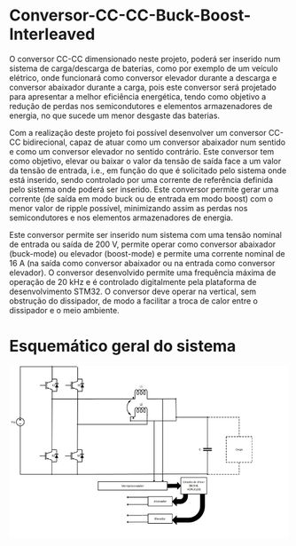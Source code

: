 # Conversor-CC-CC-Buck-Boost-Interleaved
O conversor CC-CC dimensionado neste projeto, poderá ser inserido num sistema de carga/descarga
de baterias, como por exemplo de um veículo elétrico, onde funcionará como conversor elevador
durante a descarga e conversor abaixador durante a carga, pois este conversor será projetado para
apresentar a melhor eficiência energética, tendo como objetivo a redução de perdas nos
semicondutores e elementos armazenadores de energia, no que sucede um menor desgaste das
baterias.

Com a realização deste projeto foi possível desenvolver um conversor CC-CC bidirecional, capaz de
atuar como um conversor abaixador num sentido e como um conversor elevador no sentido contrário.
Este conversor tem como objetivo, elevar ou baixar o valor da tensão de saída face a um valor da
tensão de entrada, i.e., em função do que é solicitado pelo sistema onde está inserido, sendo
controlado por uma corrente de referência definida pelo sistema onde poderá ser inserido. Este
conversor permite gerar uma corrente (de saída em modo buck ou de entrada em modo boost) com
o menor valor de ripple possível, minimizando assim as perdas nos semicondutores e nos elementos
armazenadores de energia.

Este conversor permite ser inserido num sistema com uma tensão nominal de entrada ou saída de
200 V, permite operar como conversor abaixador (buck-mode) ou elevador (boost-mode) e permite
uma corrente nominal de 16 A (na saída como conversor abaixador ou na entrada como conversor
elevador). O conversor desenvolvido permite uma frequência máxima de operação de 20 kHz e é
controlado digitalmente pela plataforma de desenvolvimento STM32. O conversor deve operar na
vertical, sem obstrução do dissipador, de modo a facilitar a troca de calor entre o dissipador e o meio
ambiente.
# Esquemático geral do sistema
![alt text](https://github.com/SirBlaze10/Conversor-CC-CC-Buck-Boost-Interleaved/blob/main/Fotos%20readme/esquematico.png)

